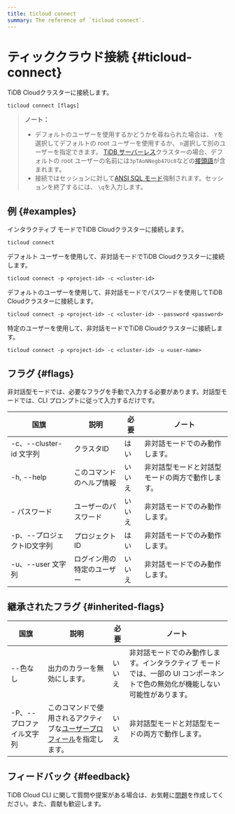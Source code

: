 ```yaml
---
title: ticloud connect
summary: The reference of `ticloud connect`.
---
```


# ティッククラウド接続 {#ticloud-connect}

TiDB Cloudクラスターに接続します。

```shell
ticloud connect [flags]
```

> **ノート：**
>
> -   デフォルトのユーザーを使用するかどうかを尋ねられた場合は、 `Y`を選択してデフォルトの root ユーザーを使用するか、 `n`選択して別のユーザーを指定できます。 [<a href="/tidb-cloud/select-cluster-tier.md#tidb-serverless-beta">TiDB サーバーレス</a>](/tidb-cloud/select-cluster-tier.md#tidb-serverless-beta)クラスターの場合、デフォルトの root ユーザーの名前には`3pTAoNNegb47Uc8`などの[<a href="/tidb-cloud/select-cluster-tier.md#user-name-prefix">接頭語</a>](/tidb-cloud/select-cluster-tier.md#user-name-prefix)が含まれます。
> -   接続ではセッションに対して[<a href="https://dev.mysql.com/doc/refman/8.0/en/sql-mode.html#sqlmode_ansi">ANSI SQL モード</a>](https://dev.mysql.com/doc/refman/8.0/en/sql-mode.html#sqlmode_ansi)強制されます。セッションを終了するには、 `\q`を入力します。

## 例 {#examples}

インタラクティブ モードでTiDB Cloudクラスターに接続します。

```shell
ticloud connect
```

デフォルト ユーザーを使用して、非対話モードでTiDB Cloudクラスターに接続します。

```shell
ticloud connect -p <project-id> -c <cluster-id>
```

デフォルトのユーザーを使用して、非対話モードでパスワードを使用してTiDB Cloudクラスターに接続します。

```shell
ticloud connect -p <project-id> -c <cluster-id> --password <password>
```

特定のユーザーを使用して、非対話モードでTiDB Cloudクラスターに接続します。

```shell
ticloud connect -p <project-id> -c <cluster-id> -u <user-name>
```

## フラグ {#flags}

非対話型モードでは、必要なフラグを手動で入力する必要があります。対話型モードでは、CLI プロンプトに従って入力するだけです。

| 国旗                  | 説明            | 必要  | ノート                      |
| ------------------- | ------------- | --- | ------------------------ |
| -c、--cluster-id 文字列 | クラスタID        | はい  | 非対話モードでのみ動作します。          |
| -h, --help          | このコマンドのヘルプ情報  | いいえ | 非対話型モードと対話型モードの両方で動作します。 |
| - パスワード             | ユーザーのパスワード    | いいえ | 非対話モードでのみ動作します。          |
| -p、--プロジェクトID文字列    | プロジェクトID      | はい  | 非対話モードでのみ動作します。          |
| -u、--user 文字列       | ログイン用の特定のユーザー | いいえ | 非対話モードでのみ動作します。          |

## 継承されたフラグ {#inherited-flags}

| 国旗             | 説明                                                                                                                                       | 必要  | ノート                                                               |
| -------------- | ---------------------------------------------------------------------------------------------------------------------------------------- | --- | ----------------------------------------------------------------- |
| --色なし          | 出力のカラーを無効にします。                                                                                                                           | いいえ | 非対話モードでのみ動作します。インタラクティブ モードでは、一部の UI コンポーネントで色の無効化が機能しない可能性があります。 |
| -P、--プロファイル文字列 | このコマンドで使用されるアクティブな[<a href="/tidb-cloud/cli-reference.md#user-profile">ユーザープロフィール</a>](/tidb-cloud/cli-reference.md#user-profile)を指定します。 | いいえ | 非対話型モードと対話型モードの両方で動作します。                                          |

## フィードバック {#feedback}

TiDB Cloud CLI に関して質問や提案がある場合は、お気軽に[<a href="https://github.com/tidbcloud/tidbcloud-cli/issues/new/choose">問題</a>](https://github.com/tidbcloud/tidbcloud-cli/issues/new/choose)を作成してください。また、貢献も歓迎します。
